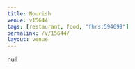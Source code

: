 ```yaml
---
title: Nourish
venue: v15644
tags: [restaurant, food, "fhrs:594699"]
permalink: /v/15644/
layout: venue
---
```

null